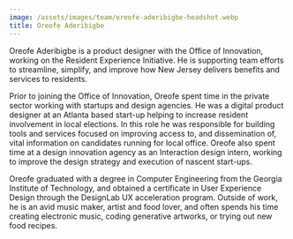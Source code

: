 ```yaml
---
image: /assets/images/team/oreofe-aderibigbe-headshot.webp
title: Oreofe Aderibigbe
---
```


Oreofe Aderibigbe is a product designer with the Office of Innovation, working on the Resident Experience Initiative. He is supporting team efforts to streamline, simplify, and improve how New Jersey delivers benefits and services to residents.

Prior to joining the Office of Innovation, Oreofe spent time in the private sector working with startups and design agencies. He was a digital product designer at an Atlanta based start-up helping to increase resident involvement in local elections. In this role he was responsible for building tools and services focused on improving access to, and dissemination of, vital information on candidates running for local office. Oreofe also spent time at a design innovation agency as an Interaction design intern, working to improve the design strategy and execution of nascent start-ups.

Oreofe graduated with a degree in Computer Engineering from the Georgia Institute of Technology, and obtained a certificate in User Experience Design through the DesignLab UX acceleration program. Outside of work, he is an avid music maker, artist and food lover, and often spends his time creating electronic music, coding generative artworks, or trying out new food recipes.
